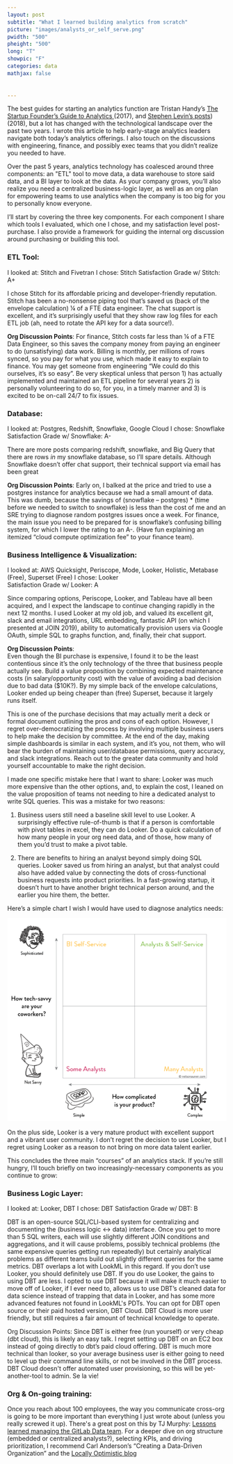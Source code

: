 ```yaml
---
layout: post
subtitle: "What I learned building analytics from scratch"
picture: "images/analysts_or_self_serve.png"
pwidth: "500"
pheight: "500"
long: "T"
showpic: "F"
categories: data
mathjax: false


---
```



The best guides for starting an analytics function are Tristan Handy’s [The Startup Founder’s Guide to Analytics ](https://thinkgrowth.org/the-startup-founders-guide-to-analytics-1d2176f20ac1) (2017), and [Stephen Levin’s posts](https://www.stephenlevin.co/category/analytics/)) (2018), but a lot has changed with the technological landscape over the past two years. I wrote this article to help early-stage analytics leaders navigate both today’s analytics offerings. I also touch on the discussions with engineering, finance, and possibly exec teams that you didn’t realize you needed to have.

Over the past 5 years, analytics technology has coalesced around three components: an "ETL" tool to move data, a data warehouse to store said data, and a BI layer to look at the data. As your company grows, you’ll also realize you need a centralized business-logic layer, as well as an org plan for empowering teams to use analytics when the company is too big for you to personally know everyone.

I’ll start by covering the three key components. For each component I share which tools I evaluated, which one I chose, and my satisfaction level post-purchase. I also provide a framework for guiding the internal org discussion around purchasing or building this tool.

### ETL Tool:
I looked at: Stitch and Fivetran
I chose: Stitch
Satisfaction Grade w/ Stitch: A+

I chose Stitch for its affordable pricing and developer-friendly reputation. Stitch has been a no-nonsense piping tool that’s saved us (back of the envelope calculation) ¼ of a FTE data engineer. The chat support is excellent, and it’s surprisingly useful that they show raw log files for each ETL job (ah, need to rotate the API key for a data source!).

**Org Discussion Points**: For finance, Stitch costs far less than ¼ of a FTE Data Engineer, so this saves the company money from paying an engineer to do (unsatisfying) data work. Billing is monthly, per millions of rows synced, so you pay for what you use, which made it easy to explain to finance. You may get someone from engineering “We could do this ourselves, it’s so easy”. Be very skeptical unless that person 1) has actually implemented and maintained an ETL pipeline for several years 2) is personally volunteering to do so, for you, in a timely manner and 3) is excited to be on-call 24/7 to fix issues.

### Database:

I looked at: Postgres, Redshift, Snowflake, Google Cloud
I chose: Snowflake
Satisfaction Grade w/ Snowflake: A-

There are more posts comparing redshift, snowflake, and Big Query that there are rows *in* my snowflake database, so I’ll spare details. Although Snowflake doesn’t offer chat support, their technical support via email has been great

**Org Discussion Points**: Early on, I balked at the price and tried to use a postgres instance for analytics because we had a small amount of data. This was dumb, because the savings of (snowflake – postgres) * (time before we needed to switch to snowflake) is less than the cost of me and an SRE trying to diagnose random postgres issues once a week. For finance, the main issue you need to be prepared for is snowflake’s confusing billing system, for which I lower the rating to an A-. (Have fun explaining an itemized “cloud compute optimization fee” to your finance team).

### Business Intelligence & Visualization:

I looked at: AWS Quicksight, Periscope, Mode, Looker, Holistic, Metabase (Free), Superset (Free)
I chose: Looker  
Satisfaction Grade w/ Looker: A

Since comparing options, Periscope, Looker, and Tableau have all been acquired, and I expect the landscape to continue changing rapidly in the next 12 months. I used Looker at my old job, and valued its excellent git, slack and email integrations, URL embedding, fantastic API (on which I presented at JOIN 2019), ability to automatically provision users via Google OAuth, simple SQL to graphs function, and, finally, their chat support. 

**Org Discussion Points**:  
Even though the BI purchase is expensive, I found it to be the least contentious since it’s the only technology of the three that business people actually see. Build a value proposition by combining expected maintenance costs (in salary/opportunity cost) with the value of avoiding a bad decision due to bad data ($10K?). By my simple back of the envelope calculations, Looker ended up being cheaper than (free) Superset, because it largely runs itself. 

This is one of the purchase decisions that may actually merit a deck or formal document outlining the pros and cons of each option. However, I regret over-democratizing the process by involving multiple business users to help make the decision by committee. At the end of the day, making simple dashboards is similar in each system, and it’s you, not them, who will bear the burden of maintaining user/database permissions, query accuracy, and slack integrations. Reach out to the greater data community and hold yourself accountable to make the right decision.

I made one specific mistake here that I want to share: Looker was much more expensive than the other options, and, to explain the cost, I leaned on the value proposition of teams not needing to hire a dedicated analyst to write SQL queries. This was a mistake for two reasons:

1.  Business users still need a baseline skill level to use Looker. A surprisingly effective rule-of-thumb is that if a person is comfortable with pivot tables in excel, they can do Looker. Do a quick calculation of how many people in your org need data, and of those, how many of them you’d trust to make a pivot table.

2. There are benefits to hiring an analyst beyond simply doing SQL queries. Looker saved us from hiring an analyst, but that analyst could also have added value by connecting the dots of cross-functional business requests into product priorities. In a fast-growing startup, it doesn’t hurt to have another bright technical person around, and the earlier you hire them, the better.

Here’s a simple chart I wish I would have used to diagnose analytics needs:

![Analyst or Self Service](/images/analysts_or_self_serve.png)

On the plus side, Looker is a very mature product with excellent support and a vibrant user community. I don’t regret the decision to use Looker, but I regret using Looker as a reason to not bring on more data talent earlier.

This concludes the three main “courses” of an analytics stack. If you’re still hungry, I’ll touch briefly on two increasingly-necessary components as you continue to grow:

### Business Logic Layer:  
I looked at: Looker, DBT
I chose: DBT
Satisfaction Grade w/ DBT: B

DBT is an open-source SQL/CLI-based system for centralizing and documenting the (business logic <-> data) interface. Once you get to more than 5 SQL writers, each will use slightly different JOIN conditions and aggregations, and it will cause problems, possibly technical problems (the same expensive queries getting run repeatedly) but certainly analytical problems as different teams build out slightly different queries for the same metrics. DBT overlaps a lot with LookML in this regard. If you don’t use Looker, you should definitely use DBT. If you do use Looker, the gains to using DBT are less. I opted to use DBT because it will make it much easier to move off of Looker, if I ever need to, allows us to use DBT’s cleaned data for data science instead of trapping that data in Looker, and has some more advanced features not found in LookML's PDTs. You can opt for DBT open source or their paid hosted version, DBT Cloud. DBT Cloud is more user friendly, but still requires a fair amount of technical knowledge to operate.

Org Discussion Points: Since DBT is either free (run yourself) or very cheap (dbt cloud), this is likely an easy talk. I regret setting up DBT on an EC2 box instead of going directly to dbt’s paid cloud offering. DBT is much more technical than looker, so your average business user is either going to need to level up their command line skills, or not be involved in the DBT process. DBT Cloud doesn't offer automated user provisioning, so this will be yet-another-tool to admin. Se la vie!

### Org & On-going training:

Once you reach about 100 employees, the way you communicate cross-org is going to be more important than everything I just wrote about (unless you really screwed it up). There's a great post on this by TJ Murphy: [Lessons learned managing the GitLab Data team](https://about.gitlab.com/blog/2020/02/10/lessons-learned-as-data-team-manager/). For a deeper dive on org structure (embedded or centralized analysts?), selecting KPIs, and driving prioritization, I recommend Carl Anderson’s “Creating a Data-Driven Organization” and the [Locally Optimistic blog](https://www.locallyoptimistic.com/)
